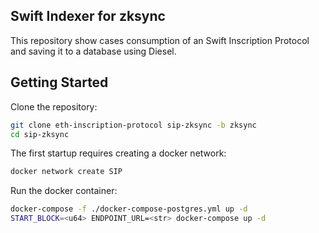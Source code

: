 ## Swift Indexer for zksync

This repository show cases consumption of an Swift Inscription Protocol and saving it to a database using Diesel.

## Getting Started

Clone the repository:

```bash
git clone eth-inscription-protocol sip-zksync -b zksync
cd sip-zksync
```

The first startup requires creating a docker network:

```bash
docker network create SIP
```

Run the docker container:

```bash
docker-compose -f ./docker-compose-postgres.yml up -d
START_BLOCK=<u64> ENDPOINT_URL=<str> docker-compose up -d
```
